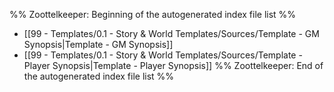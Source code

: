 %% Zoottelkeeper: Beginning of the autogenerated index file list  %%
-  [[99 - Templates/0.1 - Story & World Templates/Sources/Template - GM Synopsis|Template - GM Synopsis]]
-  [[99 - Templates/0.1 - Story & World Templates/Sources/Template - Player Synopsis|Template - Player Synopsis]]
%% Zoottelkeeper: End of the autogenerated index file list  %%
